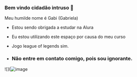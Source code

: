 ### Bem vindo cidadão intruso 👋

Meu humilde nome é Gabi (Gabriela)

- Estou sendo obrigada a estudar na Alura
- Eu estou utilizando este espaço por causa do meu curso
- Jogo league of legends sim.

- ### Não entre em contato comigo, pois sou ignorante.


![](![image](https://github.com/xbibis/xbibis/assets/167935451/6b128af1-a630-4276-b420-e82650ae4dcd)

